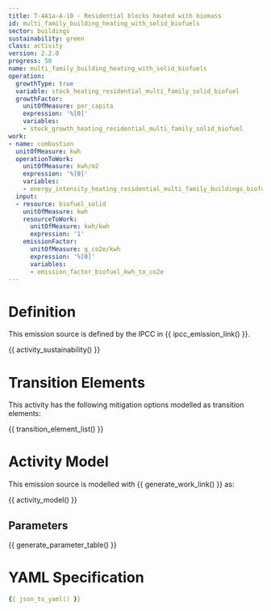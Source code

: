 ```yaml
---
title: T-4A1a-A-10 - Residential blocks heated with biomass
id: multi_family_building_heating_with_solid_biofuels
sector: buildings
sustainability: green
class: activity
version: 2.2.0
progress: 50
name: multi_family_building_heating_with_solid_biofuels
operation:
  growthType: true
  variable: stock_heating_residential_multi_family_solid_biofuel
  growthFactor:
    unitOfMeasure: per_capita
    expression: '%[0]'
    variables:
    - stock_growth_heating_residential_multi_family_solid_biofuel
work:
- name: combustion
  unitOfMeasure: kwh
  operationToWork:
    unitOfMeasure: kwh/m2
    expression: '%[0]'
    variables:
    - energy_intensity_heating_residential_multi_family_buildings_biofuel
  input:
  - resource: biofuel_solid
    unitOfMeasure: kwh
    resourceToWork:
      unitOfMeasure: kwh/kwh
      expression: '1'
    emissionFactor:
      unitOfMeasure: g_co2e/kwh
      expression: '%[0]'
      variables:
      - emission_factor_biofuel_kwh_to_co2e
---
```

# Definition
This emission source is defined by the IPCC in {{ ipcc_emission_link() }}.


{{ activity_sustainability() }}

# Transition Elements

This activity has the following mitigation options modelled as transition elements:

{{ transition_element_list() }}

# Activity Model
This emission source is modelled with {{ generate_work_link() }} as:

{{ activity_model() }}

## Parameters

{{ generate_parameter_table() }}

# YAML Specification

```yaml
{{ json_to_yaml() }}
```